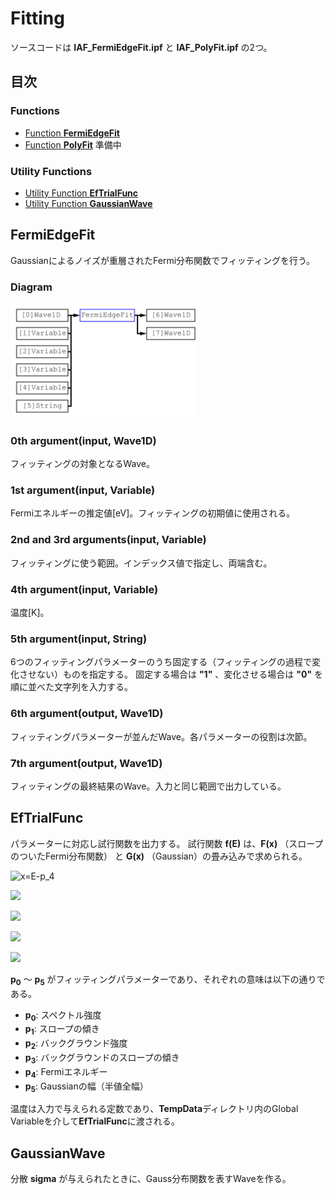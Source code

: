 # Fitting
ソースコードは **IAF_FermiEdgeFit.ipf** と **IAF_PolyFit.ipf** の2つ。

## 目次
### Functions
- [Function **FermiEdgeFit**](#FermiEdgeFit)
- [Function **PolyFit**](#PolyFit) 準備中

### Utility Functions
- [Utility Function **EfTrialFunc**](#EfTrialFunc)
- [Utility Function **GaussianWave**](#GaussianWave)

## FermiEdgeFit
Gaussianによるノイズが重層されたFermi分布関数でフィッティングを行う。

### Diagram
<img src="https://github.com/Hiroaki-Tanaka-0606/IgorAnalysisFramework/raw/master/00.%20Resources/FermiEdgeFit.svg?sanitize=true" width=300>

### 0th argument(input, Wave1D)
フィッティングの対象となるWave。

### 1st argument(input, Variable)
Fermiエネルギーの推定値\[eV\]。フィッティングの初期値に使用される。

### 2nd and 3rd arguments(input, Variable)
フィッティングに使う範囲。インデックス値で指定し、両端含む。

### 4th argument(input, Variable)
温度\[K\]。

### 5th argument(input, String)
6つのフィッティングパラメーターのうち固定する（フィッティングの過程で変化させない）ものを指定する。
固定する場合は **"1"** 、変化させる場合は **"0"** を順に並べた文字列を入力する。

### 6th argument(output, Wave1D)
フィッティングパラメーターが並んだWave。各パラメーターの役割は次節。

### 7th argument(output, Wave1D)
フィッティングの最終結果のWave。入力と同じ範囲で出力している。

## EfTrialFunc
パラメーターに対応し試行関数を出力する。
試行関数 **f(E)** は、**F(x)** （スロープのついたFermi分布関数） と **G(x)** （Gaussian）の畳み込みで求められる。
<p><img src="https://latex.codecogs.com/svg.latex?\fn_cm&space;x=E-p_4" title="x=E-p_4" /></p>
<p><img src="https://latex.codecogs.com/svg.latex?\fn_cm&space;F(x)=\frac{1&plus;p_1&space;x}{e^{\beta&space;x}&plus;1}"></p>
<p><img src="https://latex.codecogs.com/svg.latex?\fn_cm&space;G(x)=\frac{1}{\sqrt{2\pi}\sigma}\exp\left(-\frac{x^2}{2\sigma^2}&space;\right&space;)"></p>
<p><img src="https://latex.codecogs.com/svg.latex?\fn_cm&space;f(E)=p_0\times&space;F(x)\otimes&space;G(x)&plus;p_2&plus;p_3&space;x"></p>
<p><img src="https://latex.codecogs.com/svg.latex?\fn_cm&space;\beta=\frac{1}{k_B&space;T},\&space;\sigma=\frac{p_5}{2\sqrt{2\log&space;2}}"></p>

**p<sub>0</sub>** ～ **p<sub>5</sub>** がフィッティングパラメーターであり、それぞれの意味は以下の通りである。
- **p<sub>0</sub>**: スペクトル強度
- **p<sub>1</sub>**: スロープの傾き
- **p<sub>2</sub>**: バックグラウンド強度
- **p<sub>3</sub>**: バックグラウンドのスロープの傾き
- **p<sub>4</sub>**: Fermiエネルギー
- **p<sub>5</sub>**: Gaussianの幅（半値全幅）

温度は入力で与えられる定数であり、**TempData**ディレクトリ内のGlobal Variableを介して**EfTrialFunc**に渡される。

## GaussianWave
分散 **sigma** が与えられたときに、Gauss分布関数を表すWaveを作る。
